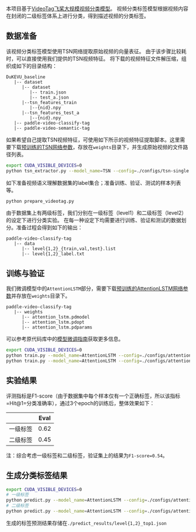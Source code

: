 本项目基于[VideoTag飞桨大规模视频分类模型](https://github.com/PaddlePaddle/PaddleVideo/tree/application/VideoTag)。
视频分类标签模型根据视频内容在封闭的二级标签体系上进行分类，得到描述视频的分类标签。

## 数据准备

该视频分类标签模型使用TSN网络提取原始视频的向量表征。
由于该步骤比较耗时，可以直接使用我们提供的TSN视频特征。
将下载的视频特征文件解压缩，组织成如下的目录结构：

```
DuKEVU_baseline
   |-- dataset
      |-- dataset
         |-- train.json
         |-- test_a.json
      |--tsn_features_train
         |--{nid}.npy
      |--tsn_features_test_a
         |--{nid}.npy
   |-- paddle-video-classify-tag
   |-- paddle-video-semantic-tag
```

如果希望自己提取TSN视频特征，可使用如下所示的视频特征提取脚本。这里需要下载[预训练的TSN网络参数](https://videotag.bj.bcebos.com/video_tag_tsn.tar)，存放在`weights`目录下，并生成原始视频的文件路径列表。

```bash
export CUDA_VISIBLE_DEVICES=0
python tsn_extractor.py --model_name=TSN --config=./configs/tsn-single.yaml --weights=./weights/tsn.pdparams --filelist=./data/TsnExtractor.list --save_dir=./dataset/tsn_features
```

如下准备视频语义理解数据集的label集合；准备训练、验证、测试的样本列表等。

```bash
python prepare_videotag.py
```

由于数据集上有两级标签，我们分别在一级标签（level1）和二级标签（level2）的设定下进行分类实验。
在每一种设定下均需要进行训练、验证和测试的数据划分。准备过程会得到如下的输出：

```
paddle-video-classify-tag
   |-- data
      |-- level{1,2}_{train,val,test}.list
      |-- level{1,2}_label.txt
```

## 训练与验证

我们微调模型中的`AttentionLSTM`部分，需要下载[预训练的AttentionLSTM网络参数](https://videotag.bj.bcebos.com/video_tag_lstm.tar)并存放在`weights`目录下。

```
paddle-video-classify-tag
   |-- weights
      |-- attention_lstm.pdmodel
      |-- attention_lstm.pdopt
      |-- attention_lstm.pdparams
```

可以参考原代码库中的[模型微调指南](https://github.com/PaddlePaddle/PaddleVideo/blob/application/VideoTag/FineTune.md)获取更多信息。

```bash
export CUDA_VISIBLE_DEVICES=0
python train.py --model_name=AttentionLSTM --config=./configs/attention_lstm-single-level1.yaml --pretrain=./weights/attention_lstm --save_dir=./data/checkpoints/level1 --log_interval=50
python train.py --model_name=AttentionLSTM --config=./configs/attention_lstm-single-level2.yaml --pretrain=./weights/attention_lstm --save_dir=./data/checkpoints/level2 --log_interval=50
```

## 实验结果

评测指标是F1-score（由于数据集中每个样本仅有一个正确标签，所以该指标=Hit@1=分类准确率），通过3个epoch的训练后，整体效果如下：

|          | Eval |
| :----    | :--: |
| 一级标签 | 0.62 |
| 二级标签 | 0.45 |

注：综合考虑一级标签和二级标签，验证集上的结果为`F1-score=0.54`。

## 生成分类标签结果

```bash
export CUDA_VISIBLE_DEVICES=0
# 一级标签
python predict.py --model_name=AttentionLSTM --config=./configs/attention_lstm-single-level1.yaml --weights=./data/checkpoints/level1/AttentionLSTM_epoch2.pdparams --label_file=./data/level1_label.txt --save_dir=./predict_results --save_file=level1_top1.json --log_interval=200
# 二级标签
python predict.py --model_name=AttentionLSTM --config=./configs/attention_lstm-single-level2.yaml --weights=./data/checkpoints/level2/AttentionLSTM_epoch2.pdparams --label_file=./data/level2_label.txt --save_dir=./predict_results --save_file=level2_top1.json --log_interval=200
```

生成的标签预测结果存储在`./predict_results/level{1,2}_top1.json`
